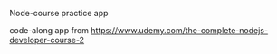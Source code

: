 Node-course practice app

code-along app from https://www.udemy.com/the-complete-nodejs-developer-course-2
